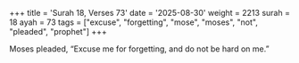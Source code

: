 +++
title = 'Surah 18, Verses 73'
date = '2025-08-30'
weight = 2213
surah = 18
ayah = 73
tags = ["excuse", "forgetting", "mose", "moses", "not", "pleaded", "prophet"]
+++

Moses pleaded, “Excuse me for forgetting, and do not be hard on me.”